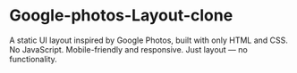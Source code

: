 # Google-photos-Layout-clone
A static UI layout inspired by Google Photos, built with only HTML and CSS. No JavaScript. Mobile-friendly and responsive. Just layout — no functionality.
